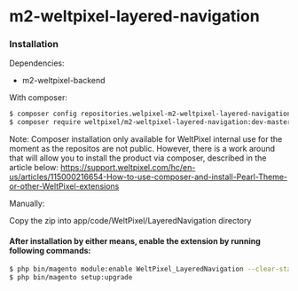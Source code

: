 # m2-weltpixel-layered-navigation

### Installation

Dependencies:
 - m2-weltpixel-backend

With composer:

```sh
$ composer config repositories.welpixel-m2-weltpixel-layered-navigation git git@github.com:rusdragos/m2-weltpixel-layered-navigation.git
$ composer require weltpixel/m2-weltpixel-layered-navigation:dev-master
```
Note: Composer installation only available for WeltPixel internal use for the moment as the repositos are not public. However, there is a work around that will allow you to install the product via composer, described in the article below: https://support.weltpixel.com/hc/en-us/articles/115000216654-How-to-use-composer-and-install-Pearl-Theme-or-other-WeltPixel-extensions

Manually:

Copy the zip into app/code/WeltPixel/LayeredNavigation directory


#### After installation by either means, enable the extension by running following commands:

```sh
$ php bin/magento module:enable WeltPixel_LayeredNavigation --clear-static-content
$ php bin/magento setup:upgrade
```

